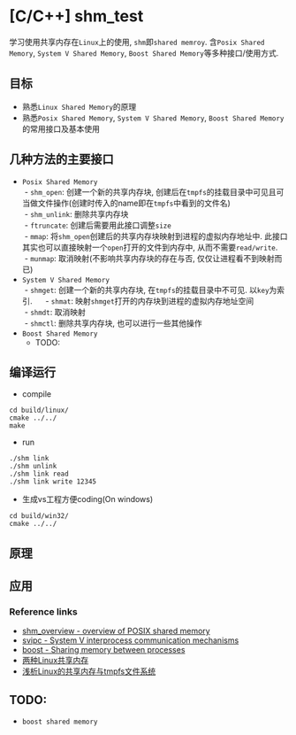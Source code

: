 # [C/C++] shm_test     
学习使用共享内存在`Linux`上的使用, `shm`即`shared memroy`. 含`Posix Shared Memory`, `System V Shared Memory`, `Boost Shared Memory`等多种接口/使用方式.     


## 目标
- 熟悉`Linux Shared Memory`的原理  
- 熟悉`Posix Shared Memory`, `System V Shared Memory`, `Boost Shared Memory`的常用接口及基本使用  

## 几种方法的主要接口  
- `Posix Shared Memory`  
  - `shm_open`: 创建一个新的共享内存块, 创建后在`tmpfs`的挂载目录中可见且可当做文件操作(创建时传入的name即在`tmpfs`中看到的文件名)       
  - `shm_unlink`: 删除共享内存块     
  - `ftruncate`: 创建后需要用此接口调整`size`      
  - `mmap`: 将`shm_open`创建后的共享内存块映射到进程的虚拟内存地址中. 此接口其实也可以直接映射一个`open`打开的文件到内存中, 从而不需要`read/write`.  
  - `munmap`: 取消映射(不影响共享内存块的存在与否, 仅仅让进程看不到映射而已)     
- `System V Shared Memory`   
  - `shmget`: 创建一个新的共享内存块, 在`tmpfs`的挂载目录中不可见. 以`key`为索引.    
  - `shmat`: 映射`shmget`打开的内存块到进程的虚拟内存地址空间     
  - `shmdt`: 取消映射     
  - `shmctl`: 删除共享内存块, 也可以进行一些其他操作        
- `Boost Shared Memory`    
  - TODO:  

## 编译运行  
- compile  
```
cd build/linux/
cmake ../../
make
```
- run  
```
./shm link
./shm unlink
./shm link read
./shm link write 12345
```
- 生成vs工程方便coding(On windows)
```
cd build/win32/  
cmake ../../  
```  

## 原理  


## 应用   


### Reference links   
- [shm_overview - overview of POSIX shared memory](http://man7.org/linux/man-pages/man7/shm_overview.7.html)    
- [svipc - System V interprocess communication mechanisms](http://man7.org/linux/man-pages/man7/svipc.7.html)  
- [boost - Sharing memory between processes](http://www.boost.org/doc/libs/1_55_0/doc/html/interprocess/sharedmemorybetweenprocesses.html#interprocess.sharedmemorybetweenprocesses.sharedmemory.shared_memory_mapping_shared_memory_segments)  
- [两种Linux共享内存](http://blog.jqian.net/post/linux-shm.html)  
- [浅析Linux的共享内存与tmpfs文件系统](http://hustcat.github.io/shared-memory-tmpfs/)  

## TODO:  
- `boost shared memory`    
